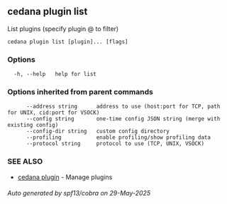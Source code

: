 ## cedana plugin list

List plugins (specify plugin <name>@<version> to filter)

```
cedana plugin list [plugin]... [flags]
```

### Options

```
  -h, --help   help for list
```

### Options inherited from parent commands

```
      --address string      address to use (host:port for TCP, path for UNIX, cid:port for VSOCK)
      --config string       one-time config JSON string (merge with existing config)
      --config-dir string   custom config directory
      --profiling           enable profiling/show profiling data
      --protocol string     protocol to use (TCP, UNIX, VSOCK)
```

### SEE ALSO

* [cedana plugin](cedana_plugin.md)	 - Manage plugins

###### Auto generated by spf13/cobra on 29-May-2025
